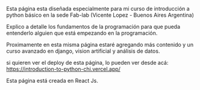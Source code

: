 Esta página esta diseñada especialmente para mi curso de introducción a python básico en la sede Fab-lab (Vicente Lopez - Buenos Aires Argentina)

Explico a detalle los fundamentos de la programación para que pueda entenderlo alguien que está empezando en la programación.

Proximamente en esta misma página estaré agregando más contenido y un curso avanzado en django, vision artificial y análisis de datos.

si quieren ver el deploy de esta página, lo pueden ver desde acá: https://introduction-to-python-chi.vercel.app/

Esta página está creada en React Js.

